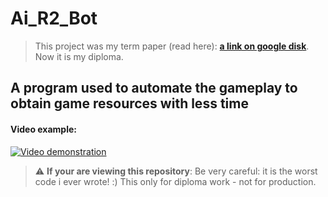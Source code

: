 # Ai_R2_Bot

>This project was my term paper (read here):
**[a link on google disk](https://drive.google.com/drive/folders/14WRtk8WBhtnuTLLVf_2mkZNk5lX2AbS5?usp=sharing)**.
>Now it is my diploma.

## A program used to automate the gameplay to obtain game resources with less time

#### Video example:
[![Video demonstration](https://img.youtube.com/vi/xeejWRi8t00/0.jpg)](https://www.youtube.com/watch?v=xeejWRi8t00)


> :warning: **If your are viewing this repository**: Be very careful: it is the worst code i ever wrote! :) This only for diploma work - not for production. 

